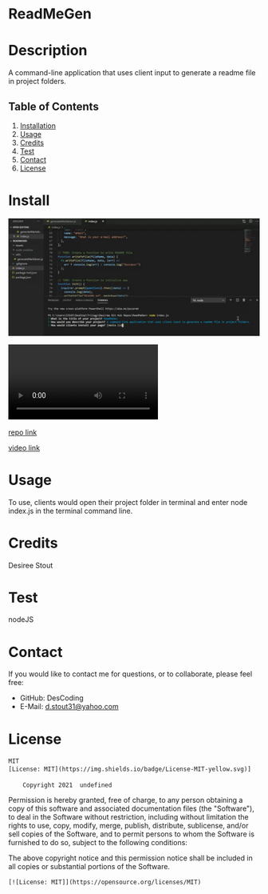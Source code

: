
  # ReadMeGen 

  # Description
  A command-line application that uses client input to generate a readme file in project folders.

  ## Table of Contents
    
  1. [Installation](#Install)
  2. [Usage](#Usage)
  3. [Credits](#Credits)
  4. [Test](#Test)
  5. [Contact](#Contact)
  6. [License](#License)

  # Install 
  ![demo](Assets/ReadMeGenDemo.png)

  ![demo](Assets/ReadMeGenDemo.webm)

  [repo link](https://github.com/descoding/readmegen)

  [video link](https://drive.google.com/file/d/1s9q89yy77PopL_zvtELeXIzpmJcc9Q2-/view)
  
 

  # Usage
  To use, clients would open their project folder in terminal and enter node index.js in the terminal command line.

  # Credits
  Desiree Stout

  # Test
  nodeJS

  # Contact
  If you would like to contact me for questions, or to collaborate, please feel free:
   - GitHub:  DesCoding
   - E-Mail:  d.stout31@yahoo.com

  # License
    MIT  
    [License: MIT](https://img.shields.io/badge/License-MIT-yellow.svg)]
    
        Copyright 2021  undefined

  Permission is hereby granted, free of charge, to any person obtaining a copy of this software and associated documentation files (the "Software"), to deal in the Software without restriction, including without limitation the rights to use, copy, modify, merge, publish, distribute, sublicense, and/or sell copies of the Software, and to permit persons to whom the Software is furnished to do so, subject to the following conditions:

  The above copyright notice and this permission notice shall be included in all copies or substantial portions of the Software.
    
    [![License: MIT]](https://opensource.org/licenses/MIT)
